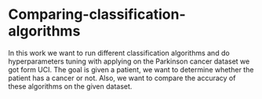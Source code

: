 # Comparing-classification-algorithms
In this work we want to run different classification algorithms and do hyperparameters tuning with applying on the Parkinson cancer dataset we got form UCI. The goal is given a patient, we want to determine whether the patient has a cancer or not. Also, we want to compare the accuracy of these algorithms on the given dataset.
